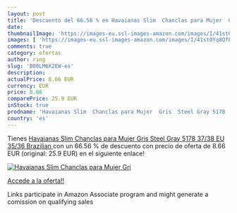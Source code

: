 ```yaml
---
layout: post
title: 'Descuento del 66.56 % en Havaianas Slim  Chanclas para Mujer  Gri'
date: 
thumbnailImage: 'https://images-eu.ssl-images-amazon.com/images/I/41st0Yq8QfL._SL200_.jpg'
images: [ 'https://images-eu.ssl-images-amazon.com/images/I/41st0Yq8QfL._SL200_.jpg' ]
comments: true
category: ofertas
author: ring
slug: 'B00LM6X2EW-es'
description:
actualPrice: 8.66 EUR
currency: EUR
price: 8.66
comparePrice: 25.9 EUR
inStock: true
prodname: 'Havaianas Slim  Chanclas para Mujer  Gris  Steel Gray 5178   37/38 EU  35/36 Brazilian '
country: 'es'
---
```


Tienes [Havaianas Slim  Chanclas para Mujer  Gris  Steel Gray 5178   37/38 EU  35/36 Brazilian ](https://www.amazon.es/dp/B00LM6X2EW/?tag=tolees-21) con un 66.56 % de descuento con precio de oferta de 8.66 EUR (original: 25.9 EUR) en el siguiente enlace!

[![Havaianas Slim  Chanclas para Mujer  Gri](https://images-eu.ssl-images-amazon.com/images/I/41st0Yq8QfL._SL200_.jpg)](https://www.amazon.es/dp/B00LM6X2EW/?tag=tolees-21)

[Accede a la oferta!!](https://www.amazon.es/dp/B00LM6X2EW/?tag=tolees-21)

Links participate in Amazon Associate program and might generate a comission on qualifying sales


